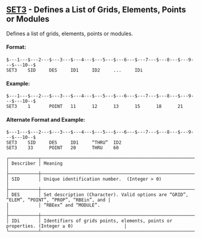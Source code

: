 ## [SET3](https://nexus.hexagon.com/documentationcenter/bundle/MSC_Nastran_2022.4/page/Nastran_Combined_Book/qrg/bulkqrs/TOC.SET3.xhtml) - Defines a List of Grids, Elements, Points or Modules

Defines a list of grids, elements, points or modules.

#### Format:

```nastran
$---1---$---2---$---3---$---4---$---5---$---6---$---7---$---8---$---9---$---10--$
SET3    SID     DES     ID1     ID2     ...     IDi                             
```

#### Example:

```nastran
$---1---$---2---$---3---$---4---$---5---$---6---$---7---$---8---$---9---$---10--$
SET3    1       POINT   11      12      13      15      18      21              
```

#### Alternate Format and Example:

```nastran
$---1---$---2---$---3---$---4---$---5---$---6---$---7---$---8---$---9---$---10--$
SET3    SID     DES     ID1     “THRU”  ID2                                     
SET3    33      POINT   20      THRU    60                                      
```

```text
┌───────────┬──────────────────────────────────────────────────────────────────────────────────────────────┐
│ Describer │ Meaning                                                                                      │
├───────────┼──────────────────────────────────────────────────────────────────────────────────────────────┤
│ SID       │ Unique identification number.  (Integer > 0)                                                 │
├───────────┼──────────────────────────────────────────────────────────────────────────────────────────────┤
│ DES       │ Set description (Character). Valid options are “GRID”, “ELEM”, “POINT”, “PROP”, “RBEin”, and │
│           │ “RBEex” and “MODULE”.                                                                        │
├───────────┼──────────────────────────────────────────────────────────────────────────────────────────────┤
│ IDi       │ Identifiers of grids points, elements, points or properties. (Integer ≥ 0)                   │
└───────────┴──────────────────────────────────────────────────────────────────────────────────────────────┘
```
